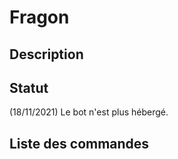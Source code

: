 # Fragon

## Description

## Statut

(18/11/2021) Le bot n'est plus hébergé.

## Liste des commandes 

